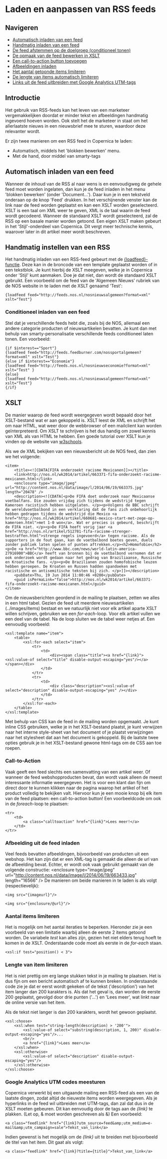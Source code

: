 # Laden en aanpassen van RSS feeds

## Navigeren
-   [Automatisch inladen van een feed](#automatisch-inladen-van-een-feed)
-   [Handmatig inladen van een feed](#handmatig-instellen-van-rss)
-   [De feed afstemmen op de doelgroep (conditioneel tonen)](#conditioneel-inladen-van-een-feed)
-   [De opmaak van de feed bewerken in XSLT](#xslt)
-   [Een call-to-action button toevoegen](#call-to-action)
-   [Afbeeldingen inladen](#afbeelding-uit-de-feed-inladen)
-   [Het aantal getoonde items limiteren](#aantal-items-limiteren)
-   [De lengte van items automatisch limiteren](#lengte-van-item-limiteren)
-   [Links uit de feed uitbreiden met Google Analytics UTM-tags](#google-analytics-utm-codes-meesturen)

## Introductie
Het gebruik van RSS-feeds kan het leven van een marketeer
vergemakkelijken doordat er minder tekst en afbeeldingen handmatig
ingevoerd hoeven worden. Ook stelt het de marketeer in staat om het
allerlaatste nieuws in een nieuwsbrief mee te sturen, waardoor deze
relevanter wordt.

Er zijn twee manieren om een RSS feed in Copernica te laden:

-   Automatisch, middels het 'blokken bewerken' menu.
-   Met de hand, door middel van smarty-tags

## Automatisch inladen van een feed

Wanneer de inhoud van de RSS al naar wens is en eenvoudigweg de gehele
feed moet worden ingelaten, dan kun je de feed inladen in het menu
'blokken bewerken' (onder 'Document...'). Daar kun je in een tekstveld
onderaan op de knop 'Feed' drukken. In het verschijnende venster kan de
link naar de feed worden geplaatst en kan een XSLT worden geselecteerd.
XSLT is een taal om XML weer te geven, XML is de taal waarin de feed
wordt gecodeerd. Wanneer de standaard XSLT wordt geselecteerd, zal de
RSS op een basale manier worden getoond. Een eigen XSLT maken gebeurt in
het 'Stijl'-onderdeel van Copernica. Dit vergt meer technische kennis,
waarover later in dit artikel meer wordt beschreven.

Handmatig instellen van een RSS
-------------------------------

Het handmatig inladen van een RSS-feed gebeurt met de
[{loadfeed}-functie](./the-loadfeed-function.md).
Deze kan in de broncode van een template geplaatst worden of in een
tekstblok. Je kunt hierbij de XSLT meegeven, welke je in Copernica onder
'Stijl' kunt aanmaken. Doe je dat niet, dan wordt de standaard XSLT
gebruikt. Een voorbeeld om de feed van de 'Algemeen Nieuws' rubriek van
de NOS website in te laden met de XSLT genaamd 'Test':

```
{loadfeed feed="http://feeds.nos.nl/nosnieuwsalgemeen?format=xml" xslt="Test"}
```

### Conditioneel inladen van een feed

Stel dat je verschillende feeds hebt die, zoals bij de NOS, allemaal een
andere categorie producten of nieuwsartikelen bevatten. Je kunt dan met
behulp van smarty-personalisatie verschillende feeds conditioneel laten
tonen. Een voorbeeld:

```
{if $interest=="Sport"}
{loadfeed feed="http://feeds.feedburner.com/nossportalgemeen?format=xml" xslt="Test"}
{else if $interest=="Economie"}
{loadfeed feed="http://feeds.nos.nl/nosnieuwseconomie?format=xml" xslt="Test" }
{else}
{loadfeed feed="http://feeds.nos.nl/nosnieuwsalgemeen?format=xml" xslt="Test"}
{/if}
```

XSLT
----

De manier waarop de feed wordt weergegeven wordt bepaald door het
XSLT-bestand wat er aan gekoppeld is. XSLT leest de XML en schrijft het
om naar HTML, wat weer door de webbrowser of een mailclient kan worden
geïnterpreteerd. Om XSLT te schrijven is het dus handig om zowel kennis
van XML als van HTML te hebben. Een goede tutorial over XSLT kun je
vinden op de website van [w3schools](http://www.w3schools.com/xsl/).

Als we de XML bekijken van een nieuwsbericht uit de NOS feed, dan zien
we het volgende:

```
<item>
    <title><![CDATA[FIFA onderzoekt racisme Mexicanen]]></title>
    <link>http://nos.nl/wk2014/artikel/663371-fifa-onderzoekt-racisme-mexicanen.html</link>
    <enclosure type="image/jpeg" url="http://content.nos.nl/data/image/l/2014/06/19/663375.jpg" length="20478" />
    <description><![CDATA[<p>De FIFA doet onderzoek naar Mexicaanse voetbalfans. Die zouden vrijdag zich tijdens de wedstrijd tegen Kameroen racistisch hebben uitgelaten. </p><p>Volgens de BBC schrijft de wereldvoetbalbond in een verklaring dat de fans zich onbehoorlijk hebben gedragen tijdens de wedstrijd die Mexico <a href="http://nos.nl/wk2014/artikel/660681-mexico-start-met-zege-op-kameroen.html">met 1-0 won</a>. Wat er precies is gebeurd, beschrijft de FIFA niet. </p><p>De FIFA heeft vorig jaar <a href="http://nos.nl/artikel/512781-fifa-racisme-strenger-bestraffen.html">strenge regels ingevoerd</a> tegen racisme. Als de supporters in de fout gaan, kan de voetbalbond boetes geven, duels zonder publiek laten spelen of punten aftrekken.</p><h2>Homofobie</h2><p>De <a href="http://www.bbc.com/news/world-latin-america-27916900">BBC</a> heeft van bronnen bij de voetbalbond vernomen dat er ook onderzoek wordt gedaan naar het gedrag van Braziliaanse, Russische en Kroatische fans. </p><p>De Brazilianen zouden homofobische leuzen hebben geroepen. De Kroaten en Russen hadden spandoeken met racistische en antisemitische teksten bij zich. </p>]]></description>
    <pubDate>Thu, 19 Jun 2014 11:00:46 +0200</pubDate>
    <guid isPermaLink="false">http://nos.nl/wk2014/artikel/663371-fifa-onderzoekt-racisme-mexicanen.html</guid>
</item>
```

Om de nieuwsberichten geordend in de mailing te plaatsen, zetten we
alles in een html tabel. Gezien de feed uit meerdere nieuwsartikelen
(../images/items) bestaat en we natuurlijk niet voor elk artikel aparte XSLT
willen schrijven, gebruiken we een *for-each*-loop. Voor elk artikel
vullen we een deel van de tabel. Na de loop sluiten we de tabel weer
netjes af. Een eenvoudig voorbeeld:

```
<xsl:template name="item">
    <table>
        <xsl:for-each select="item">
            <tr>
                <td>
                    <div><span class="title"><a href="{link}"><xsl:value-of select="title" disable-output-escaping="yes"/></a></span></div>
                </td>
            </tr>
            <tr>
                <td>
                    <div class="description"><xsl:value-of select="description" disable-output-escaping="yes" /></div>
                </td>
            </tr>  
        </xsl:for-each>
    </table>
</xsl:template>
```

Met behulp van CSS kan de feed in de mailing worden opgemaakt. Je kunt
inline CSS gebruiken, welke je in het XSLT-bestand plaatst, je kunt
verwijzen naar het interne style-sheet van het document of je plaatst
verwijzingen naar het stylesheet dat aan het document is gekoppeld. Bij
de laatste twee opties gebruik je in het XSLT-bestand gewone html-tags
om de CSS aan toe roepen.

### Call-to-Action

Vaak geeft een feed slechts een samenvatting van een artikel weer. Of
wanneer de feed webshopproducten bevat, dan wordt vaak alleen de meest
interessante informatie weergegeven. Het is voor een klant dan fijn om
direct door te kunnen klikken naar de pagina waarop het artikel of het
product volledig te bekijken valt. Hiervoor kun je een mooie knop bij
elk item van de feed plaatsen: een call-to-action button! Een
voorbeeldcode om ook in de *foreach*-loop te plaatsen:

```
<tr>
    <td>
        <a class="calltoaction" href="{link}">Lees meer!</a>
    </td>
</tr>
```

### Afbeelding uit de feed inladen

Veel feeds bevatten afbeeldingen, bijvoorbeeld van producten uit een
webshop. Het kan zijn dat er een XML-tag is gemaakt die alleen de url
van de afbeelding bevat. Echter, er wordt ook vaak gebruikt gemaakt van
de volgende constructie: \<enclosure type="image/jpeg"
url="http://content.nos.nl/data/image/l/2014/06/19/663433.jpg"
length="16566" /\> De manieren om beide manieren in te laden is als
volgt (respectievelijk):

```
<img src="{imageurl}"/>

<img src="{enclosure/@url}"/> 
```

### Aantal items limiteren

Het is mogelijk om het aantal iteraties te beperken. Hieronder zie je
een voorbeeld van een limitatie waarbij alleen de eerste 2 items getoond
worden. De variabele *test* kan alles zijn, gezien het niet elders terug
hoeft te komen in de XSLT. Onderstaande code moet als eerste in de
*for-each* staan.

```
<xsl:if test="position() < 3">
```

### Lengte van item limiteren

Het is niet prettig om erg lange stukken tekst in je mailing te
plaatsen. Het is dus fijn om een bericht automatisch af te kunnen
breken. In onderstaande code zie je dat er eerst wordt gekeken of de
tekst ('description') van het item langer dan 200 karakters is. Als dat
het geval is, dan worden de eerste 200 geplaatst, gevolgd door drie
punten ('...') en 'Lees meer', wat linkt naar de online versie van het
item.

Als de tekst niet langer is dan 200 karakters, wordt het gewoon
geplaatst.

```
<xsl:choose>
    <xsl:when test="string-length(description) > '200'">
        <xsl:value-of select="substring(description, 1, 200)" disable-output-escaping="yes"/>...
        <br/>
        <a href="{link}">Lees meer</a>
    </xsl:when>
    <xsl:otherwise>
        <xsl:value-of select="description" disable-output-escaping="yes"/>
    </xsl:otherwise>
</xsl:choose>
```

### Google Analytics UTM codes meesturen

Copernica verwerkt bij een uitgaande mailing een RSS-feed als een van de
laatste dingen, zodat altijd de nieuwste items worden weergegeven. Als
je hyperlinks in de feed wil uitbreiden met UTM-tags, dan zal dat dus in
de XSLT moeten gebeuren. Dit kan eenvoudig door de tags aan de *{link}*
te plakken. (Let op, & moet worden geschreven als &amp;) Een voorbeeld:

```
<a class="feedlink" href="{link}?utm_source=feed&amp;utm_medium=e-mail&amp;utm_campaign=sale">Tekst_van_link</a>
```

Indien gewenst is het mogelijk om de *{link}* uit te breiden met
bijvoorbeeld de titel van het item. Dit gaat als volgt:

```
<a class="feedlink" href="{link}?title={title}">Tekst_van_link</a>
```
